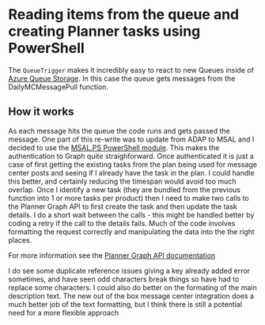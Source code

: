 # Reading items from the queue and creating Planner tasks using PowerShell

The `QueueTrigger` makes it incredibly easy to react to new Queues inside of [Azure Queue Storage](https://azure.microsoft.com/en-us/services/storage/queues/).
In this case the queue gets messages from the DailyMCMessagePull function.

## How it works

As each message hits the queue the code runs and gets passed the message.  One part of this re-write was to update from ADAP to MSAL and I decided to use the [MSAL.PS PowerShell module](https://github.com/AzureAD/MSAL.PS/).  This makes the authentication to Graph quite straighforward.  Once authenticated it is just a case of first getting the existing tasks from the plan being used for message center posts and seeing if I already have the task in the plan.  I could handle this better, and certainly reducing the timespan would avoid too much overlap.  Once I identify a new task (they are bundled from the previous function into 1 or more tasks per product) then I need to make two calls to the Planner Graph API to first create the task and then update the task details.  I do a short wait between the calls - this might be handled better by coding a retry if the call to the details fails.  Much of the code involves formatting the request correctly and manipulating the data into the the right places.

For more information see the [Planner Graph API documentation](https://docs.microsoft.com/en-us/graph/api/resources/planner-overview?view=graph-rest-1.0)

<TODO> I do see some duplicate reference issues giving a key already added error sometimes, and have seen odd characters break things so have had to replace some characters.  I could also do better on the formating of the main description text. The new out of the box message center integration does a much better job of the text formatting, but I think there is still a potential need for a more flexible approach
